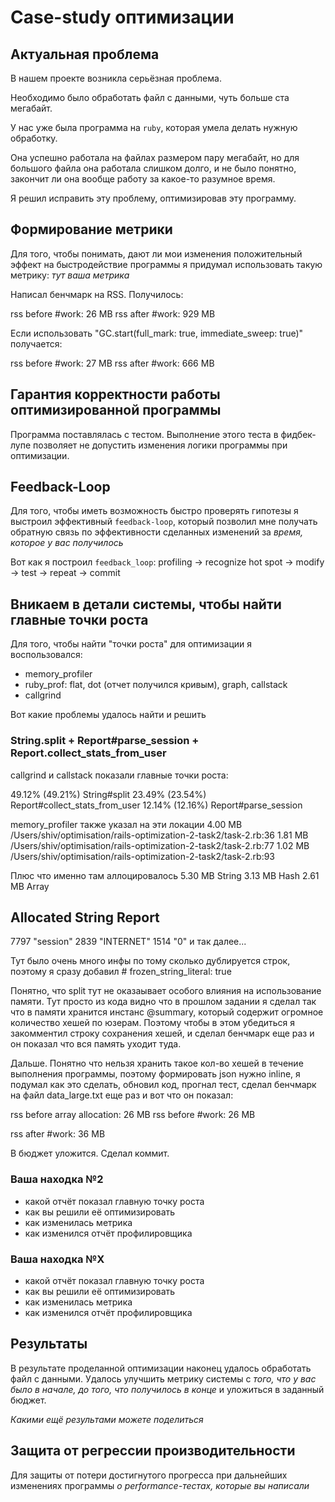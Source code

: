 # Case-study оптимизации

## Актуальная проблема
В нашем проекте возникла серьёзная проблема.

Необходимо было обработать файл с данными, чуть больше ста мегабайт.

У нас уже была программа на `ruby`, которая умела делать нужную обработку.

Она успешно работала на файлах размером пару мегабайт, но для большого файла она работала слишком долго, и не было понятно, закончит ли она вообще работу за какое-то разумное время.

Я решил исправить эту проблему, оптимизировав эту программу.

## Формирование метрики
Для того, чтобы понимать, дают ли мои изменения положительный эффект на быстродействие программы я придумал использовать такую метрику: *тут ваша метрика*

Написал бенчмарк на RSS. Получилось:

rss before #work: 26 MB
rss after #work: 929 MB

Если использовать "GC.start(full_mark: true, immediate_sweep: true)"
получается:

rss before #work: 27 MB
rss after #work: 666 MB



## Гарантия корректности работы оптимизированной программы
Программа поставлялась с тестом. Выполнение этого теста в фидбек-лупе позволяет не допустить изменения логики программы при оптимизации.

## Feedback-Loop
Для того, чтобы иметь возможность быстро проверять гипотезы я выстроил эффективный `feedback-loop`, который позволил мне получать обратную связь по эффективности сделанных изменений за *время, которое у вас получилось*

Вот как я построил `feedback_loop`:
profiling -> recognize hot spot -> modify -> test -> repeat -> commit

## Вникаем в детали системы, чтобы найти главные точки роста
Для того, чтобы найти "точки роста" для оптимизации я воспользовался:

- memory_profiler
- ruby_prof: flat, dot (отчет получился кривым), graph, callstack
- callgrind

Вот какие проблемы удалось найти и решить

### String.split + Report#parse_session + Report.collect_stats_from_user

callgrind и callstack показали главные точки роста:

49.12% (49.21%) String#split
23.49% (23.54%) Report#collect_stats_from_user
12.14% (12.16%) Report#parse_session

memory_profiler также указал на эти локации
4.00 MB  /Users/shiv/optimisation/rails-optimization-2-task2/task-2.rb:36
1.81 MB  /Users/shiv/optimisation/rails-optimization-2-task2/task-2.rb:77
1.02 MB  /Users/shiv/optimisation/rails-optimization-2-task2/task-2.rb:93

Плюс что именно там аллоцировалось
5.30 MB  String
3.13 MB  Hash
2.61 MB  Array

Allocated String Report
-----------------------------------
7797  "session"
2839  "INTERNET"
1514  "0"
и так далее...

Тут было очень много инфы по тому сколько дублируется строк, поэтому я сразу добавил # frozen_string_literal: true

Понятно, что split тут не оказаывает особого влияния на использование памяти. Тут просто из кода видно что в прошлом задании я сделал так что в памяти хранится инстанс @summary,
который содержит огромное количество хешей по юзерам. Поэтому чтобы в этом убедиться я закомментил строку сохранения хешей, и сделал бенчмарк еще раз и он показал что вся
память уходит туда.

Дальше. Понятно что нельзя хранить такое кол-во хешей в течение выполнения программы, поэтому формировать json нужно inline, я подумал как это
сделать, обновил код, прогнал тест, сделал бенчмарк на файл data_large.txt еще раз и вот что он показал:

rss before array allocation: 26 MB
rss before #work: 26 MB

rss after #work: 36 MB


В бюджет уложится. Сделал коммит.

### Ваша находка №2
- какой отчёт показал главную точку роста
- как вы решили её оптимизировать
- как изменилась метрика
- как изменился отчёт профилировщика

### Ваша находка №X
- какой отчёт показал главную точку роста
- как вы решили её оптимизировать
- как изменилась метрика
- как изменился отчёт профилировщика

## Результаты
В результате проделанной оптимизации наконец удалось обработать файл с данными.
Удалось улучшить метрику системы с *того, что у вас было в начале, до того, что получилось в конце* и уложиться в заданный бюджет.

*Какими ещё результами можете поделиться*

## Защита от регрессии производительности
Для защиты от потери достигнутого прогресса при дальнейших изменениях программы *о performance-тестах, которые вы написали*
